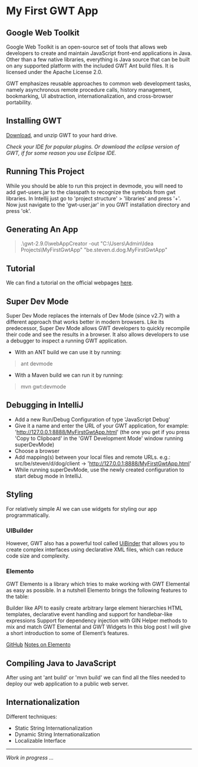# My First GWT App

## Google Web Toolkit

Google Web Toolkit is an open-source set of tools that allows web developers to create and maintain JavaScript
front-end applications in Java. Other than a few native libraries, everything is Java source that can be built
on any supported platform with the included GWT Ant build files. It is licensed under the Apache License 2.0.

GWT emphasizes reusable approaches to common web development tasks, namely asynchronous remote procedure calls,
history management, bookmarking, UI abstraction, internationalization, and cross-browser portability.


## Installing GWT

[Download](http://www.gwtproject.org/download.html), and unzip GWT to your hard drive.

*Check your IDE for popular plugins. Or download the eclipse version of GWT, if for some reason you use Eclipse IDE.*


## Running This Project

While you should be able to run this project in devmode, you will need to add gwt-users.jar to the classpath to
recognize the symbols from gwt libraries. In Intellij just go to 'project structure' > 'libraries' and press '+'.
Now just navigate to the 'gwt-user.jar' in you GWT installation directory and press 'ok'.


## Generating An App

> .\gwt-2.9.0\webAppCreator -out "C:\Users\Admin\Idea Projects\MyFirstGwtApp" "be.steven.d.dog.MyFirstGwtApp"


## Tutorial

We can find a tutorial on the official webpages [here](http://www.gwtproject.org/doc/latest/tutorial/gettingstarted.html).


## Super Dev Mode

Super Dev Mode replaces the internals of Dev Mode (since v2.7) with a different approach that works better in modern browsers.
Like its predecessor, Super Dev Mode allows GWT developers to quickly recompile their code and see the results in a browser.
It also allows developers to use a debugger to inspect a running GWT application.

- With an ANT build we can use it by running:
> ant devmode
- With a Maven build we can run it by running:
> mvn gwt:devmode


## Debugging in IntelliJ

- Add a new Run/Debug Configuration of type 'JavaScript Debug'
- Give it a name and enter the URL of your GWT application, for example: 'http://127.0.0.1:8888/MyFirstGwtApp.html'
  (the one you get if you press 'Copy to Clipboard' in the 'GWT Development Mode' window running superDevMode)
- Choose a browser
- Add mapping(s) between your local files and remote URLs.
  e.g.: src/be/steven/d/dog/client -> 'http://127.0.0.1:8888/MyFirstGwtApp.html'
- While running superDevMode, use the newly created configuration to start debug mode in IntelliJ.


## Styling

For relatively simple AI we can use widgets for styling our app programmatically.

### UIBuilder

However, GWT also has a powerful tool called [UiBinder](http://www.gwtproject.org/doc/latest/DevGuideUiBinder.html)
that allows you to create complex interfaces using declarative XML files, which can reduce code size and complexity.

### Elemento

GWT Elemento is a library which tries to make working with GWT Elemental as easy as possible.
In a nutshell Elemento brings the following features to the table:

Builder like API to easily create arbitrary large element hierarchies
HTML templates, declarative event handling and support for handlebar-like expressions
Support for dependency injection with GIN
Helper methods to mix and match GWT Elemental and GWT Widgets
In this blog post I will give a short introduction to some of Element’s features.

[GitHub](https://github.com/hal/elemento)
[Notes on Elemento](http://hpehl.info/gwt-elemento.html)


## Compiling Java to JavaScript

After using ant 'ant build' or 'mvn build' we can find all the files needed to deploy our web application to a public web server.


## Internationalization

Different techniques:
- Static String Internationalization
- Dynamic String Internationalization
- Localizable Interface


---
*Work in progress ...*